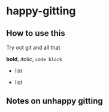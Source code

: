# happy-gitting
## How to use this
Try out git and all that

**bold**, *italic*, `code block`

* list
- list
## Notes on unhappy gitting